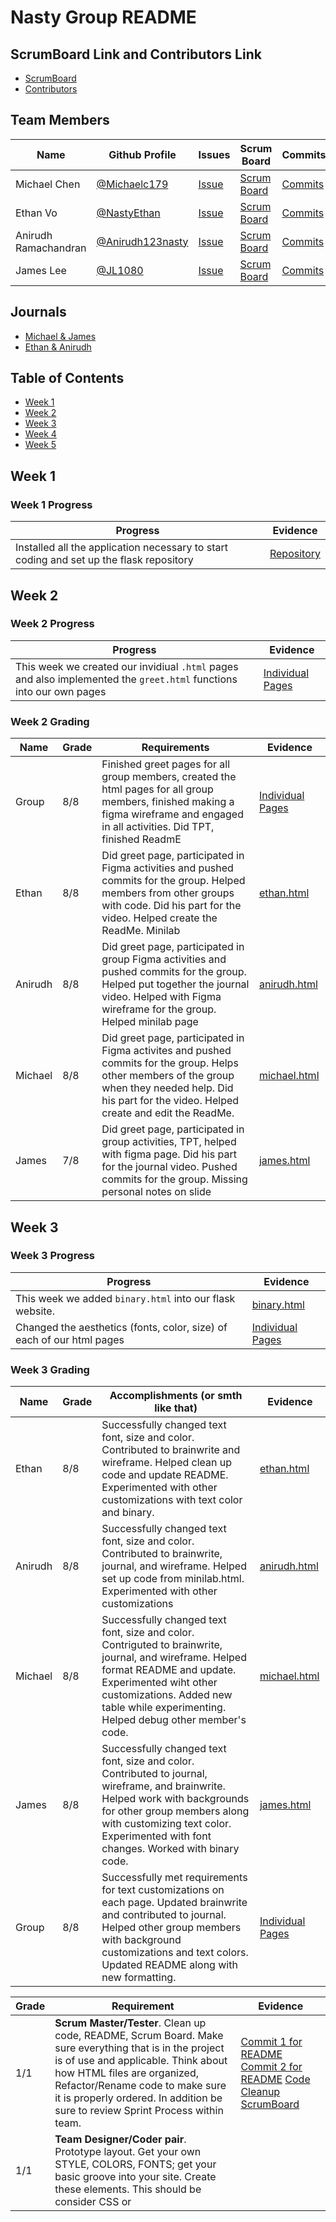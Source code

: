 # Nasty Group README

## ScrumBoard Link and Contributors Link
* [ScrumBoard](https://github.com/NastyEthan/flask_portfolio/projects/1?card_filter_query=assignee%3AJL1080)
* [Contributors](https://github.com/NastyEthan/flask_portfolio/graphs/contributors)

## Team Members
| Name | Github Profile | Issues | Scrum Board | Commits | MiniLab |
| - | - | - | - | - | -|
| Michael Chen | [@Michaelc179](https://github.com/Michaelc179) |  [Issue](https://github.com/NastyEthan/flask_portfolio/issues?q=assignee%3AMichaelc179) | [Scrum Board](https://github.com/NastyEthan/flask_portfolio/projects/1?card_filter_query=assignee%3Amichaelc179) | [Commits](https://github.com/NastyEthan/flask_portfolio/commits?author=michaelc179) | [michael.html](https://github.com/NastyEthan/flask_portfolio/blob/main/templates/michael.html)
| Ethan Vo | [@NastyEthan](https://github.com/NastyEthan) | [Issue](https://github.com/NastyEthan/flask_portfolio/issues?q=assignee%3ANastyEthan) | [Scrum Board](https://github.com/NastyEthan/flask_portfolio/projects/1?card_filter_query=assignee%3ANastyEthan) | [Commits](https://github.com/NastyEthan/flask_portfolio/commits?author=NastyEthan) |[ethan.html](https://github.com/NastyEthan/flask_portfolio/blob/main/templates/ethan.html) |
| Anirudh Ramachandran | [@Anirudh123nasty](https://github.com/Anirudh123nasty) | [Issue](https://github.com/NastyEthan/flask_portfolio/issues?q=assignee%3AAnirudh123nasty) | [Scrum Board](https://github.com/NastyEthan/flask_portfolio/projects/1?card_filter_query=assignee%3AAnirudh123nasty) | [Commits](https://github.com/NastyEthan/flask_portfolio/commits?author=Anirudh123nasty) | [anirudh.html](https://github.com/NastyEthan/flask_portfolio/blob/main/templates/anirudh.html) |
| James Lee | [@JL1080](https://github.com/JL1080) | [Issue](https://github.com/NastyEthan/flask_portfolio/issues?q=assignee%3AJL1080) | [Scrum Board](https://github.com/NastyEthan/flask_portfolio/projects/1?card_filter_query=assignee%3AJL1080) | [Commits](https://github.com/NastyEthan/flask_portfolio/commits?author=JL1080) | [james.html](https://github.com/NastyEthan/flask_portfolio/blob/main/templates/james.html) |

## Journals
* [Michael & James](https://docs.google.com/document/d/1Kcb8k2XW2PODSQW_EKFYb1XKB39VrwB-OEAnCMM7Frs/edit?usp=sharing)
* [Ethan & Anirudh](https://docs.google.com/document/d/1-AS5NcpL8dvRFaj1oww0tR8XM1lf20oFSDFuEdq7OxQ/edit?usp=sharing)

## Table of Contents
* [Week 1](https://github.com/NastyEthan/flask_portfolio/blob/main/README.md#week-1)
* [Week 2](https://github.com/NastyEthan/flask_portfolio/blob/main/README.md#week-2)
* [Week 3](https://github.com/NastyEthan/flask_portfolio/blob/main/README.md#week-3)
* [Week 4](https://github.com/NastyEthan/flask_portfolio/blob/main/README.md#week-4) 
* [Week 5](https://github.com/NastyEthan/flask_portfolio/blob/main/README.md#week-5) 

## Week 1

### Week 1 Progress
| Progress | Evidence |
| - | - |
| Installed all the application necessary to start coding and set up the flask repository | [Repository](https://github.com/NastyEthan/flask_portfolio) |

## Week 2

### Week 2 Progress
| Progress | Evidence |
| - | - |
| This week we created our invidiual `.html` pages and also implemented the `greet.html` functions into our own pages | [Individual Pages](https://github.com/NastyEthan/flask_portfolio/tree/main/templates) |

### Week 2 Grading
| Name | Grade | Requirements | Evidence |
| - | - | - | - |
| Group | 8/8 | Finished greet pages for all group members, created the html pages for all group members, finished making a figma wireframe and engaged in all activities.  Did TPT, finished ReadmE | [Individual Pages](https://github.com/NastyEthan/flask_portfolio/tree/main/templates)
| Ethan | 8/8 | Did greet page, participated in Figma activities and pushed commits for the group. Helped members from other groups with code. Did his part for the video. Helped create the ReadMe. Minilab | [ethan.html](https://github.com/NastyEthan/flask_portfolio/blob/main/templates/ethan.html) |
| Anirudh | 8/8 | Did greet page, participated in group Figma activities and pushed commits for the group. Helped put together the journal video. Helped with Figma wireframe for the group. Helped minilab page | [anirudh.html](https://github.com/NastyEthan/flask_portfolio/blob/main/templates/anirudh.html) |
| Michael | 8/8 | Did greet page, participated in Figma activites and pushed commits for the group. Helps other members of the group when they needed help. Did his part for the video. Helped create and edit the ReadMe. | [michael.html](https://github.com/NastyEthan/flask_portfolio/blob/main/templates/michael.html) |
| James | 7/8 | Did greet page, participated in group activities, TPT, helped with figma page. Did his part for the journal video. Pushed commits for the group. Missing personal notes on slide | [james.html](https://github.com/NastyEthan/flask_portfolio/blob/main/templates/james.html) |

## Week 3

### Week 3 Progress
| Progress | Evidence |
| - | - |
| This week we added `binary.html` into our flask website. | [binary.html](https://github.com/NastyEthan/flask_portfolio/blob/main/templates/binary.html) |
| Changed the aesthetics (fonts, color, size) of each of our html pages | [Individual Pages](https://github.com/NastyEthan/flask_portfolio/tree/main/templates) |

### Week 3 Grading
| Name | Grade | Accomplishments (or smth like that) | Evidence |
| - | - | - | - |
| Ethan | 8/8 | Successfully changed text font, size and color. Contributed to brainwrite and wireframe. Helped clean up code and update README. Experimented with other customizations with text color and binary. | [ethan.html](https://github.com/NastyEthan/flask_portfolio/blob/main/templates/ethan.html) |
| Anirudh |8/8 | Successfully changed text font, size and color. Contributed to brainwrite, journal, and wireframe. Helped set up code from minilab.html. Experimented with other customizations| [anirudh.html](https://github.com/NastyEthan/flask_portfolio/blob/main/templates/anirudh.html) |
| Michael |8/8 | Successfully changed text font, size and color. Contriguted to brainwrite, journal, and wireframe. Helped format README and update. Experimented wiht other customizations. Added new table while experimenting. Helped debug other member's code. | [michael.html](https://github.com/NastyEthan/flask_portfolio/blob/main/templates/michael.html) |
| James |8/8 | Successfully changed text font, size and color. Contributed to journal, wireframe, and brainwrite. Helped work with backgrounds for other group members along with customizing text color. Experimented with font changes. Worked with binary code. | [james.html](https://github.com/NastyEthan/flask_portfolio/blob/main/templates/james.html) |
| Group | 8/8 | Successfully met requirements for text customizations on each page. Updated brainwrite and contributed to journal. Helped other group members with background customizations and text colors. Updated README along with new formatting. | [Individual Pages](https://github.com/NastyEthan/flask_portfolio/tree/main/templates) |

| Grade | Requirement | Evidence|
| - | - | - |
| 1/1 | **Scrum Master/Tester**.  Clean up code, README, Scrum Board.   Make sure everything that is in the project is of use and applicable.  Think about how HTML files are organized, Refactor/Rename code to make sure it is properly ordered.  In addition be sure to review Sprint Process within team.|[Commit 1 for README](https://github.com/NastyEthan/flask_portfolio/commit/85508ac48460fce8d7b75945b1ba9d564dc01bdc) [Commit 2 for README](https://github.com/NastyEthan/flask_portfolio/commit/4b5f383656424e15fdef12ad0a40d499c5ddbd61) [Code Cleanup](https://github.com/NastyEthan/flask_portfolio/commit/13e2fb060d6a4f33ed6bb5c6c87be20d431657e7) [ScrumBoard](https://github.com/NastyEthan/flask_portfolio/projects/1) |
| 1/1 | **Team Designer/Coder pair**.  Prototype layout.  Get your own STYLE, COLORS, FONTS; get your basic groove into your site.  Create these elements.  This should be consider CSS or <style> for your site. [W3 Schools](https://www.w3schools.com/w3css/defaulT.asp) can provide guidance on CSS.. Experiment with Two themes... Try a couple of prototype experiments and get feedback from Crossover. | [Individual Pages](https://github.com/NastyEthan/flask_portfolio/tree/main/templates) |
| 1/1 | **Team Designer/Coder pair**.  Create location for Mini-labs, you could rename this to something for your team (aka How-its-Made, Concepts, etc).  This can have research or early concepts from your team.   Additionally this section should have embeds to Brain Write, Wireframes, Greet, and TPT3.  Evidence of research or early design. Try3x3 or 4x4 design on page. Bootstrap Grid layout | [minilab.html](https://github.com/NastyEthan/flask_portfolio/blob/main/templates/Minilab.html) |
|1 /1 | **Individual Coding**.   Review and update you home pages again.  Make sure you have a wireframe that can be linked to from your home page that shows design. | [Individual Pages](https://github.com/NastyEthan/flask_portfolio/tree/main/templates) [Brainwrite](https://docs.google.com/document/d/1t31XtKqvTwIF9UPtYcyjFa9-WkKPoQgcxXxMfE8rbKc/edit?usp=sharing) <br /> [Figma](https://www.figma.com/file/9eItLJPgtgRwK6GugaUwrl/Unique-Planner?node-id=0%3A1) |
| 1/1 | **Individual Research**.   Learn about binary this week through TPT and TT.  Also, review related videos on CB and Harvard Video.  Update journal, be ready to work on Binary lab next week. | [Michael and James Journal w/ TPT3](https://docs.google.com/document/d/1Kcb8k2XW2PODSQW_EKFYb1XKB39VrwB-OEAnCMM7Frs/edit?usp=sharing) <br /> [Ethan and Anirudh Journal w/ TPT3](https://docs.google.com/document/d/1-AS5NcpL8dvRFaj1oww0tR8XM1lf20oFSDFuEdq7OxQ/edit?usp=sharing)|

## Week 4  
  
### Week 4 Progress
| Progress | Evidence |
| - | - |
| Created a new scrumboard for Week 4 | [Week 4 Scrum Board](https://github.com/NastyEthan/flask_portfolio/projects/2) |
| Added binary.html and experimented with different hacks | [binary.html](https://github.com/NastyEthan/flask_portfolio/blob/main/templates/binary.html) |
| Added binary2.html with hacks and attempted 'dog and cat' task (given up to Monday to complete) | [binary2.html](https://github.com/NastyEthan/flask_portfolio/blob/main/templates/binary2.html) |
| Added ASCII | [ASCII](https://github.com/NastyEthan/flask_portfolio/commit/c96df6846d6f54fd0d458269af8853eff913a552) |
| Added the base for our main project in `planner.html`. There is no functionality in it yet. | [planner.html](https://github.com/NastyEthan/flask_portfolio/blob/main/templates/planner.html) |
| Made Group Video | [2 Minute Video](https://kapwi.ng/c/B6FEvQKEbp) | |
  
### Week 4 Grading
| Name | Grade | Work | Evidence |
| - | - | - | - |
| Ethan | 8/8 | Worked on ASCII hack for binary. Finished individual notes on videos. Updated README. Reformatted About page to use dropdown for Minilabs. Changed background color for pages. | [About Page](https://github.com/NastyEthan/flask_portfolio/commit/763f84323fb8bd69f0eee49b8c4ba17e8c789470) <br /> [Commit 2 About page](https://github.com/NastyEthan/flask_portfolio/commit/61775ba742338ab86a3773fdc6fcc2b4f2a812a3)|| |
| Anirudh | 8/8 | Worked on Dog/Cat 'hack' for binary (given up to Monday to complete). Finished individual notes on videos. Created Binary2.html. Updated Planner Page. |[DogCat Progress](https://github.com/NastyEthan/flask_portfolio/commit/cff33feff9c20edc961a206001c5a51f81652c03) <br /> [Binary2.html](https://github.com/NastyEthan/flask_portfolio/commit/15450f5f534326be9e114a255a03e2004d63a1de) <br /> [Updated Planner Page](https://github.com/NastyEthan/flask_portfolio/commit/46ef43c9acdf75302414feac7d480d7e75945374) || |
| Michael | 8/8 | Worked on ASCII hack for binary. Created binary page. Finished indidivual notes on videos. Broke down about dropdown and created dropdown for minilabs.|[Binary.html Commit 1](https://github.com/NastyEthan/flask_portfolio/commit/6b350ef355e2537e9b777da58522affdffdefb9e) <br /> [Commit 2](https://github.com/NastyEthan/flask_portfolio/commit/c96df6846d6f54fd0d458269af8853eff913a552) <br /> [Navbar/Minilab Reformatting](https://github.com/NastyEthan/flask_portfolio/commit/1114c98d08f946cc699cc3a0a26c59cd05f91d1a) || |
| James | 8/8 | Worked on Dog/Cat Swtich for binary (given up to Monday to complete). Added jpegs to assets file. Finished individual notes on videos.|[DogCat Progress](https://github.com/NastyEthan/flask_portfolio/commit/87bb8d789d7c81951bc9029429066a2fa5f430e1) || |

## Week 5

### Week 5 Progress
| Progress | Evidence |
| - | - |
| | |

### Week 5 Grading
| Name | Grade | Requirements | Evidence |
| - | - | - | - |
| Group |  |  | |
| Ethan |  |  |  |
| Anirudh |  |  |  |
| Michael |  | | [ |
| James |  | |  |
  
| Grade | Requirement | Evidence|
| - | - | - |
|-| Scrum/Pair activity.  Listen to OO's and TO's introduction.  Write about OOs' and TOs roles in your journal.  Brainstorm on how you think fellow student can help you in Test Prep.  Review idea with Scrum Team, then review again with Crossover team.  Each Scrum Team create summary and provide ideas to OO's.|-|
| - | Scrum/Pair activity and journal. Unit 3.1 work.   Follow instructions and guidance from OO's| - |
| - | Scrum/Pair activity and journal. Unit 3.2 work.   Follow instructions and guidance from OO's| - |
  
## Ideas:
* Planner (School, Work, Personal)

We want to create a efficient and aesthetically nice planner that can be used for anything (School, Work, Personal). Typically, the reason we do not use planners are becauses they are hassle to set up and use, but we want to change that with our project

Have dropdown for different classes, jobs, times, etc.

Pictures to match with tasks

Simple set up of time slots and several buttons for flexibility

